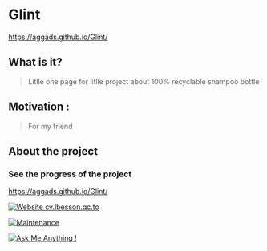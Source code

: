 # Glint

https://aggads.github.io/Glint/

## What is it?

> Litlle one page for litlle project about 100% recyclable shampoo bottle

## Motivation :
> For my friend

## About the project 

### See the progress of the project

https://aggads.github.io/Glint/

[![Website cv.lbesson.qc.to](https://img.shields.io/website-up-down-green-red/http/cv.lbesson.qc.to.svg)](https://aggads.github.io/Glint/)


[![Maintenance](https://img.shields.io/badge/Maintained%3F-yes-green.svg)](https://aggads.github.io/Glint/)

[![Ask Me Anything !](https://img.shields.io/badge/Ask%20me-anything-1abc9c.svg)](https://aggads.github.io/Glint/)